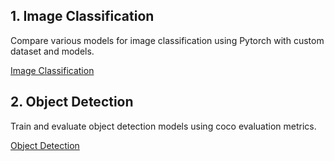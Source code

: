 ## 1. Image Classification
Compare various models for image classification using Pytorch with custom dataset and models.

[Image Classification](image_classification/README.md)


## 2. Object Detection
Train and evaluate object detection models using coco evaluation metrics.

[Object Detection](object_detection/README.md)
